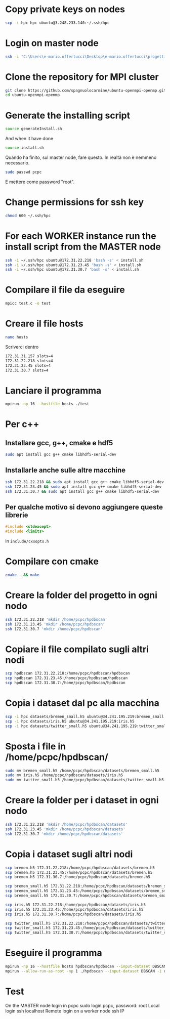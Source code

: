 # Copy private keys on nodes
```bash
scp -i hpc hpc ubuntu@3.248.233.140:~/.ssh/hpc
```

# Login on master node
```bash
ssh -i "C:\Users\e-mario.offertucci\Desktop\e-mario.offertucci\progetti\terraform\HPC\hpc" ubuntu@34.240.83.109
```

# Clone the repository for MPI cluster
```bash
git clone https://github.com/spagnuolocarmine/ubuntu-openmpi-openmp.git
cd ubuntu-openmpi-openmp
```

# Generate the installing script
```bash
source generateInstall.sh
```

And when it have done
```bash
source install.sh
```

Quando ha finito, sul master node, fare questo.
In realtà non è nemmeno necessario.
```bash
sudo passwd pcpc
```

E mettere come password "root".

# Change permissions for ssh key
```bash
chmod 600 ~/.ssh/hpc
```

# For each WORKER instance run the install script from the MASTER node
```bash
ssh -i ~/.ssh/hpc ubuntu@172.31.22.218 'bash -s' < install.sh
ssh -i ~/.ssh/hpc ubuntu@172.31.23.45 'bash -s' < install.sh
ssh -i ~/.ssh/hpc ubuntu@172.31.30.7 'bash -s' < install.sh
```

# Compilare il file da eseguire
```bash
mpicc test.c -o test
```

# Creare il file hosts
```bash
nano hosts
```

Scriverci dentro
```bash
172.31.31.157 slots=4
172.31.22.218 slots=4
172.31.23.45 slots=4
172.31.30.7 slots=4
```

# Lanciare il programma
```bash
mpirun -np 16 --hostfile hosts ./test
```

# Per c++
## Installare gcc, g++, cmake e hdf5
```bash
sudo apt install gcc g++ cmake libhdf5-serial-dev
```

## Installarle anche sulle altre macchine
```bash
ssh 172.31.22.218 && sudo apt install gcc g++ cmake libhdf5-serial-dev
ssh 172.31.23.45 && sudo apt install gcc g++ cmake libhdf5-serial-dev
ssh 172.31.30.7 && sudo apt install gcc g++ cmake libhdf5-serial-dev
```

## Per qualche motivo si devono aggiungere queste librerie
```c++
#include <stdexcept>
#include <limits>
```

in ```include/cxxopts.h```

# Compilare con cmake
```bash
cmake . && make
```

# Creare la folder del progetto in ogni nodo
```bash
ssh 172.31.22.218 'mkdir /home/pcpc/hpdbscan'
ssh 172.31.23.45 'mkdir /home/pcpc/hpdbscan'
ssh 172.31.30.7 'mkdir /home/pcpc/hpdbscan'
```

# Copiare il file compilato sugli altri nodi
```bash
scp hpdbscan 172.31.22.218:/home/pcpc/hpdbscan/hpdbscan
scp hpdbscan 172.31.23.45:/home/pcpc/hpdbscan/hpdbscan
scp hpdbscan 172.31.30.7:/home/pcpc/hpdbscan/hpdbscan
```

# Copia i dataset dal pc alla macchina
```bash
scp -i hpc datasets/bremen_small.h5 ubuntu@34.241.195.219:bremen_small.h5
scp -i hpc datasets/iris.h5 ubuntu@34.241.195.219:iris.h5
scp -i hpc datasets/twitter_small.h5 ubuntu@34.241.195.219:twitter_small.h5
```

# Sposta i file in /home/pcpc/hpdbscan/
```bash
sudo mv bremen_small.h5 /home/pcpc/hpdbscan/datasets/bremen_small.h5
sudo mv iris.h5 /home/pcpc/hpdbscan/datasets/iris.h5
sudo mv twitter_small.h5 /home/pcpc/hpdbscan/datasets/twitter_small.h5
```

# Creare la folder per i dataset in ogni nodo
```bash
ssh 172.31.22.218 'mkdir /home/pcpc/hpdbscan/datasets'
ssh 172.31.23.45 'mkdir /home/pcpc/hpdbscan/datasets'
ssh 172.31.30.7 'mkdir /home/pcpc/hpdbscan/datasets'
```

# Copia i dataset sugli altri nodi
```bash
scp bremen.h5 172.31.22.218:/home/pcpc/hpdbscan/datasets/bremen.h5
scp bremen.h5 172.31.23.45:/home/pcpc/hpdbscan/datasets/bremen.h5
scp bremen.h5 172.31.30.7:/home/pcpc/hpdbscan/datasets/bremen.h5

scp bremen_small.h5 172.31.22.218:/home/pcpc/hpdbscan/datasets/bremen_small.h5
scp bremen_small.h5 172.31.23.45:/home/pcpc/hpdbscan/datasets/bremen_small.h5
scp bremen_small.h5 172.31.30.7:/home/pcpc/hpdbscan/datasets/bremen_small.h5

scp iris.h5 172.31.22.218:/home/pcpc/hpdbscan/datasets/iris.h5
scp iris.h5 172.31.23.45:/home/pcpc/hpdbscan/datasets/iris.h5
scp iris.h5 172.31.30.7:/home/pcpc/hpdbscan/datasets/iris.h5

scp twitter_small.h5 172.31.22.218:/home/pcpc/hpdbscan/datasets/twitter_small.h5
scp twitter_small.h5 172.31.23.45:/home/pcpc/hpdbscan/datasets/twitter_small.h5
scp twitter_small.h5 172.31.30.7:/home/pcpc/hpdbscan/datasets/twitter_small.h5
```

# Eseguire il programma
```bash
mpirun -np 16 --hostfile hosts hpdbscan/hpdbscan --input-dataset DBSCAN -i hpdbscan/datasets/bremen.h5 /usr/include/hdf5
mpirun --allow-run-as-root -np 1 ./hpdbscan --input-dataset DBSCAN -i datasets/bremen_small.h5 /usr/include/hdf5
```

# Test
On the MASTER node login in pcpc sudo login pcpc, password: root
Local login ssh localhost
Remote login on a worker node ssh IP
